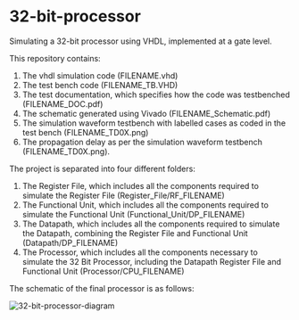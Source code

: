 # 32-bit-processor
Simulating a 32-bit processor using VHDL, implemented at a gate level. 

This repository contains:
1. The vhdl simulation code (FILENAME.vhd)
2. The test bench code (FILENAME_TB.VHD)
3. The test documentation, which specifies how the code was testbenched (FILENAME_DOC.pdf)
4. The schematic generated using Vivado (FILENAME_Schematic.pdf)
5. The simulation waveform testbench with labelled cases as coded in the test bench (FILENAME_TD0X.png)
6. The propagation delay as per the simulation waveform testbench (FILENAME_TD0X.png).

The project is separated into four different folders:
1. The Register File, which includes all the components required to simulate the Register File (Register_File/RF_FILENAME)
2. The Functional Unit, which includes all the components required to simulate the Functional Unit (Functional_Unit/DP_FILENAME)
3. The Datapath, which includes all the components required to simulate the Datapath, combining the Register File and Functional Unit (Datapath/DP_FILENAME)
4. The Processor, which includes all the components necessary to simulate the 32 Bit Processor, including the Datapath Register File and Functional Unit (Processor/CPU_FILENAME)

The schematic of the final processor is as follows:

![32-bit-processor-diagram](https://github.com/user-attachments/assets/e3cb8e46-d9f1-41f0-bfda-30bf2fb6eb07)
